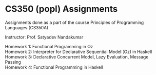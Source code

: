 # CS350 (popl) Assignments
Assignments done as a part of the course Principles of Programming Languages (CS350A)

Instructor: Prof. Satyadev Nandakumar

Homework 1: Functional Programming in Oz <br>
Homework 2: Interpreter for Declarative Sequential Model (Oz) in Haskell <br>
Homework 3: Declarative Concurrent Model, Lazy Evaluation, Message Passing <br>
Homework 4: Functional Programming in Haskell
